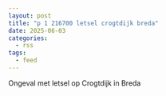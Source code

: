 ```yaml
---
layout: post
title: "p 1 216700 letsel crogtdijk breda"
date: 2025-06-03
categories: 
  - rss
tags: 
  - feed
---
```


Ongeval met letsel op Crogtdijk in Breda
